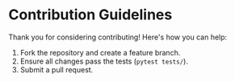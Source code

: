 # Contribution Guidelines

Thank you for considering contributing! Here's how you can help:

1. Fork the repository and create a feature branch.
2. Ensure all changes pass the tests (`pytest tests/`).
3. Submit a pull request.
